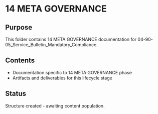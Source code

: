 # 14 META GOVERNANCE

## Purpose
This folder contains 14 META GOVERNANCE documentation for 04-90-05_Service_Bulletin_Mandatory_Compliance.

## Contents
- Documentation specific to 14 META GOVERNANCE phase
- Artifacts and deliverables for this lifecycle stage

## Status
Structure created - awaiting content population.

